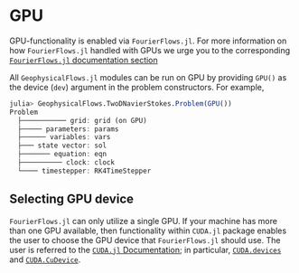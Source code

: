 # GPU

GPU-functionality is enabled via `FourierFlows.jl`. For more information on how `FourierFlows.jl`
handled with GPUs we urge you to the corresponding [`FourierFlows.jl` documentation section ](https://fourierflows.github.io/FourierFlowsDocumentation/stable/gpu/)

All `GeophysicalFlows.jl` modules can be run on GPU by providing `GPU()` as the device (`dev`) 
argument in the problem constructors. For example,

```julia
julia> GeophysicalFlows.TwoDNavierStokes.Problem(GPU())
Problem
  ├─────────── grid: grid (on GPU)
  ├───── parameters: params
  ├────── variables: vars
  ├─── state vector: sol
  ├─────── equation: eqn
  ├────────── clock: clock
  └──── timestepper: RK4TimeStepper
```

## Selecting GPU device

`FourierFlows.jl` can only utilize a single GPU. If your machine has more than one GPU available, 
then functionality within `CUDA.jl` package enables the user to choose the GPU device that 
`FourierFlows.jl` should use. The user is referred to the [`CUDA.jl` Documentation](https://juliagpu.github.io/CUDA.jl/stable/lib/driver/#Device-Management); in particular, [`CUDA.devices`](https://juliagpu.github.io/CUDA.jl/stable/lib/driver/#CUDA.devices) and [`CUDA.CuDevice`](https://juliagpu.github.io/CUDA.jl/stable/lib/driver/#CUDA.CuDevice).
